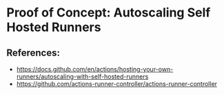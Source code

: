 # Proof of Concept: Autoscaling Self Hosted Runners

## References:
- <https://docs.github.com/en/actions/hosting-your-own-runners/autoscaling-with-self-hosted-runners>
- <https://github.com/actions-runner-controller/actions-runner-controller>
